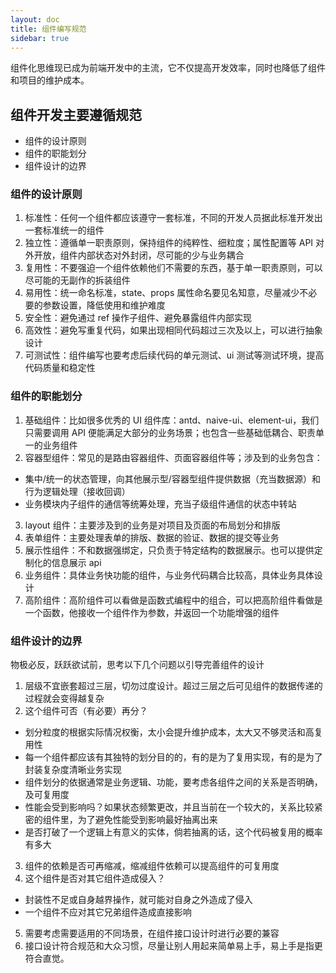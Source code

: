 ```yaml
---
layout: doc
title: 组件编写规范
sidebar: true
---
```


组件化思维现已成为前端开发中的主流，它不仅提高开发效率，同时也降低了组件和项目的维护成本。

## 组件开发主要遵循规范

- 组件的设计原则
- 组件的职能划分
- 组件设计的边界

### 组件的设计原则

1. 标准性：任何一个组件都应该遵守一套标准，不同的开发人员据此标准开发出一套标准统一的组件
2. 独立性：遵循单一职责原则，保持组件的纯粹性、细粒度；属性配置等 API 对外开放，组件内部状态对外封闭，尽可能的少与业务耦合
3. 复用性：不要强迫一个组件依赖他们不需要的东西，基于单一职责原则，可以尽可能的无副作的拆装组件
4. 易用性：统一命名标准，state、props 属性命名要见名知意，尽量减少不必要的参数设置，降低使用和维护难度
5. 安全性：避免通过 ref 操作子组件、避免暴露组件内部实现
6. 高效性：避免写重复代码，如果出现相同代码超过三次及以上，可以进行抽象设计
7. 可测试性：组件编写也要考虑后续代码的单元测试、ui 测试等测试环境，提高代码质量和稳定性

### 组件的职能划分

1. 基础组件：比如很多优秀的 UI 组件库：antd、naive-ui、element-ui，我们只需要调用 API 便能满足大部分的业务场景；也包含一些基础低耦合、职责单一的业务组件
2. 容器型组件：常见的是路由容器组件、页面容器组件等；涉及到的业务包含：

- 集中/统一的状态管理，向其他展示型/容器型组件提供数据（充当数据源）和行为逻辑处理（接收回调）
- 业务模块内子组件的通信等统筹处理，充当子级组件通信的状态中转站

3. layout 组件：主要涉及到的业务是对项目及页面的布局划分和排版
4. 表单组件：主要处理表单的排版、数据的验证、数据的提交等业务
5. 展示性组件：不和数据强绑定，只负责于特定结构的数据展示。也可以提供定制化的信息展示 api
6. 业务组件：具体业务快功能的组件，与业务代码耦合比较高，具体业务具体设计
7. 高阶组件：高阶组件可以看做是函数式编程中的组合，可以把高阶组件看做是一个函数，他接收一个组件作为参数，并返回一个功能增强的组件

### 组件设计的边界

物极必反，跃跃欲试前，思考以下几个问题以引导完善组件的设计

1. 层级不宜嵌套超过三层，切勿过度设计。超过三层之后可见组件的数据传递的过程就会变得越复杂
2. 这个组件可否（有必要）再分？

- 划分粒度的根据实际情况权衡，太小会提升维护成本，太大又不够灵活和高复用性
- 每一个组件都应该有其独特的划分目的的，有的是为了复用实现，有的是为了封装复杂度清晰业务实现
- 组件划分的依据通常是业务逻辑、功能，要考虑各组件之间的关系是否明确，及可复用度
- 性能会受到影响吗？如果状态频繁更改，并且当前在一个较大的，关系比较紧密的组件里，为了避免性能受到影响最好抽离出来
- 是否打破了一个逻辑上有意义的实体，倘若抽离的话，这个代码被复用的概率有多大

3. 组件的依赖是否可再缩减，缩减组件依赖可以提高组件的可复用度
4. 这个组件是否对其它组件造成侵入？

- 封装性不足或自身越界操作，就可能对自身之外造成了侵入
- 一个组件不应对其它兄弟组件造成直接影响

5. 需要考虑需要适用的不同场景，在组件接口设计时进行必要的兼容
6. 接口设计符合规范和大众习惯，尽量让别人用起来简单易上手，易上手是指更符合直觉。
